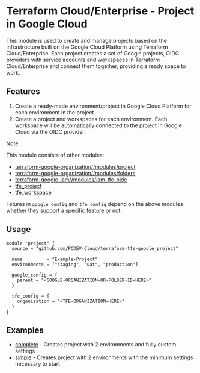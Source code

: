 # Terraform Cloud/Enterprise - Project in Google Cloud

This module is used to create and manage projects based on the infrastructure built on the Google Cloud Platform using Terraform Cloud/Enterprise. Each project creates a set of Google projects, OIDC providers with service accounts and workspaces in Terraform Cloud/Enterprise and connect them together, providing a ready space to work.

## Features

1. Create a ready-made environment/project in Google Cloud Platform for each environment in the project.
2. Create a project and workspaces for each environment. Each workspace will be automatically connected to the project in Google Cloud via the OIDC provider.

> [!NOTE]
> 
> This module consists of other modules:
> 
> - [terraform-google-organization//modules/project](https://github.com/PCDEV-Cloud/terraform-google-organization/tree/main/modules/project)
> - [terraform-google-organization//modules/folders](https://github.com/PCDEV-Cloud/terraform-google-organization/tree/main/modules/folders)
> - [terraform-google-iam//modules/iam-tfe-oidc](https://github.com/PCDEV-Cloud/terraform-google-iam/tree/main/modules/iam-tfe-oidc)
> - [tfe_project](https://github.com/PCDEV-Cloud/terraform-tfe-tfe_project)
> - [tfe_workspace](https://github.com/PCDEV-Cloud/terraform-tfe-tfe_workspace)
> 
> Fetures in `google_config` and `tfe_config` depend on the above modules whether they support a specific feature or not.

## Usage

```hcl
module "project" {
  source = "github.com/PCDEV-Cloud/terraform-tfe-google_project"

  name         = "Example-Project"
  environments = ["staging", "uat", "production"]

  google_config = {
    parent = "<GOOGLE-ORGANIZATION-OR-FOLDER-ID-HERE>"
  }

  tfe_config = {
    organization = "<TFE-ORGANIZATION-HERE>"
  }
}
```

## Examples

- [complete](https://github.com/PCDEV-Cloud/terraform-tfe-google_project/tree/main/examples/complete) - Creates project with 2 environments and fully custom settings
- [simple](https://github.com/PCDEV-Cloud/terraform-tfe-google_project/tree/main/examples/simple) - Creates project with 2 environments with the minimum settings necessary to start